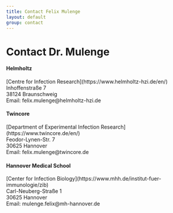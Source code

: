 ```yaml
---
title: Contact Felix Mulenge
layout: default
group: contact
---
```


# Contact Dr. Mulenge


<div class="row">

<div class="col-md-4">

  <h4>Helmholtz</h4>
  [Centre for Infection Research](https://www.helmholtz-hzi.de/en/)<br>
  Inhoffenstraße 7<br>
  38124 Braunschweig<br>
  Email: felix.mulenge@helmholtz-hzi.de

</div>

<div class="col-md-4">

  <h4>Twincore</h4>
  [Department of Experimental Infection Research](https://www.twincore.de/en/)<br>
  Feodor-Lynen-Str. 7<br>
  30625 Hannover<br>
  Email: felix.mulenge@twincore.de <br>

</div>

<div class="col-md-4">

  <h4> Hannover Medical School</h4>
  [Center for Infection Biology](https://www.mhh.de/institut-fuer-immunologie/zib)<br>
  Carl-Neuberg-Straße 1<br>
  30625 Hannover<br>
  Email: mulenge.felix@mh-hannover.de <br>

</div>

</div>
